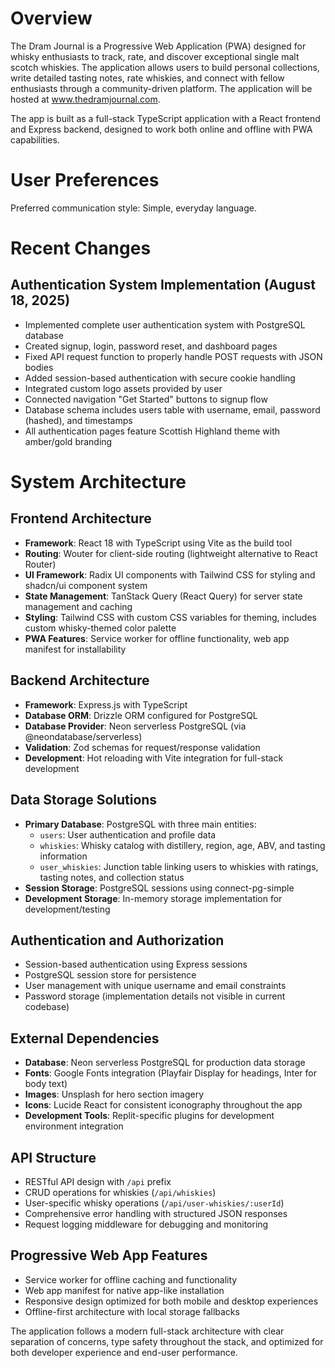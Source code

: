 # Overview

The Dram Journal is a Progressive Web Application (PWA) designed for whisky enthusiasts to track, rate, and discover exceptional single malt scotch whiskies. The application allows users to build personal collections, write detailed tasting notes, rate whiskies, and connect with fellow enthusiasts through a community-driven platform. The application will be hosted at www.thedramjournal.com.

The app is built as a full-stack TypeScript application with a React frontend and Express backend, designed to work both online and offline with PWA capabilities.

# User Preferences

Preferred communication style: Simple, everyday language.

# Recent Changes

## Authentication System Implementation (August 18, 2025)
- Implemented complete user authentication system with PostgreSQL database
- Created signup, login, password reset, and dashboard pages
- Fixed API request function to properly handle POST requests with JSON bodies
- Added session-based authentication with secure cookie handling
- Integrated custom logo assets provided by user
- Connected navigation "Get Started" buttons to signup flow
- Database schema includes users table with username, email, password (hashed), and timestamps
- All authentication pages feature Scottish Highland theme with amber/gold branding

# System Architecture

## Frontend Architecture
- **Framework**: React 18 with TypeScript using Vite as the build tool
- **Routing**: Wouter for client-side routing (lightweight alternative to React Router)
- **UI Framework**: Radix UI components with Tailwind CSS for styling and shadcn/ui component system
- **State Management**: TanStack Query (React Query) for server state management and caching
- **Styling**: Tailwind CSS with custom CSS variables for theming, includes custom whisky-themed color palette
- **PWA Features**: Service worker for offline functionality, web app manifest for installability

## Backend Architecture
- **Framework**: Express.js with TypeScript
- **Database ORM**: Drizzle ORM configured for PostgreSQL
- **Database Provider**: Neon serverless PostgreSQL (via @neondatabase/serverless)
- **Validation**: Zod schemas for request/response validation
- **Development**: Hot reloading with Vite integration for full-stack development

## Data Storage Solutions
- **Primary Database**: PostgreSQL with three main entities:
  - `users`: User authentication and profile data
  - `whiskies`: Whisky catalog with distillery, region, age, ABV, and tasting information
  - `user_whiskies`: Junction table linking users to whiskies with ratings, tasting notes, and collection status
- **Session Storage**: PostgreSQL sessions using connect-pg-simple
- **Development Storage**: In-memory storage implementation for development/testing

## Authentication and Authorization
- Session-based authentication using Express sessions
- PostgreSQL session store for persistence
- User management with unique username and email constraints
- Password storage (implementation details not visible in current codebase)

## External Dependencies
- **Database**: Neon serverless PostgreSQL for production data storage
- **Fonts**: Google Fonts integration (Playfair Display for headings, Inter for body text)
- **Images**: Unsplash for hero section imagery
- **Icons**: Lucide React for consistent iconography throughout the app
- **Development Tools**: Replit-specific plugins for development environment integration

## API Structure
- RESTful API design with `/api` prefix
- CRUD operations for whiskies (`/api/whiskies`)
- User-specific whisky operations (`/api/user-whiskies/:userId`)
- Comprehensive error handling with structured JSON responses
- Request logging middleware for debugging and monitoring

## Progressive Web App Features
- Service worker for offline caching and functionality
- Web app manifest for native app-like installation
- Responsive design optimized for both mobile and desktop experiences
- Offline-first architecture with local storage fallbacks

The application follows a modern full-stack architecture with clear separation of concerns, type safety throughout the stack, and optimized for both developer experience and end-user performance.